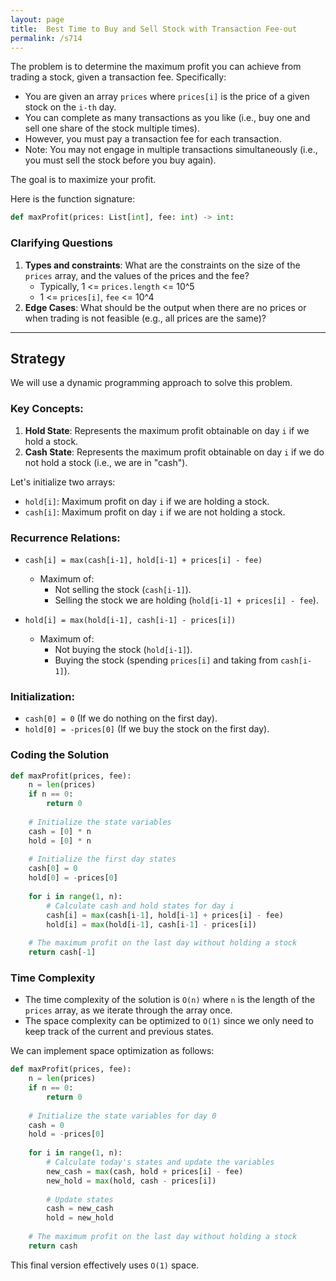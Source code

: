 ```yaml
---
layout: page
title:  Best Time to Buy and Sell Stock with Transaction Fee-out
permalink: /s714
---
```

The problem is to determine the maximum profit you can achieve from trading a stock, given a transaction fee. Specifically:

- You are given an array `prices` where `prices[i]` is the price of a given stock on the `i-th` day.
- You can complete as many transactions as you like (i.e., buy one and sell one share of the stock multiple times).
- However, you must pay a transaction fee for each transaction.
- Note: You may not engage in multiple transactions simultaneously (i.e., you must sell the stock before you buy again).

The goal is to maximize your profit.

Here is the function signature:

```python
def maxProfit(prices: List[int], fee: int) -> int:
```

### Clarifying Questions
1. **Types and constraints**: What are the constraints on the size of the `prices` array, and the values of the prices and the fee?
   - Typically, 1 <= `prices.length` <= 10^5
   - 1 <= `prices[i]`, `fee` <= 10^4
2. **Edge Cases**: What should be the output when there are no prices or when trading is not feasible (e.g., all prices are the same)?

---

## Strategy
We will use a dynamic programming approach to solve this problem. 

### Key Concepts:
1. **Hold State**: Represents the maximum profit obtainable on day `i` if we hold a stock.
2. **Cash State**: Represents the maximum profit obtainable on day `i` if we do not hold a stock (i.e., we are in "cash").

Let's initialize two arrays:
- `hold[i]`: Maximum profit on day `i` if we are holding a stock.
- `cash[i]`: Maximum profit on day `i` if we are not holding a stock.

### Recurrence Relations:
- `cash[i] = max(cash[i-1], hold[i-1] + prices[i] - fee)`
  - Maximum of:
    - Not selling the stock (`cash[i-1]`).
    - Selling the stock we are holding (`hold[i-1] + prices[i] - fee`).
    
- `hold[i] = max(hold[i-1], cash[i-1] - prices[i])`
  - Maximum of:
    - Not buying the stock (`hold[i-1]`).
    - Buying the stock (spending `prices[i]` and taking from `cash[i-1]`).
  
### Initialization:
- `cash[0] = 0` (If we do nothing on the first day).
- `hold[0] = -prices[0]` (If we buy the stock on the first day).

### Coding the Solution

```python
def maxProfit(prices, fee):
    n = len(prices)
    if n == 0:
        return 0
    
    # Initialize the state variables
    cash = [0] * n
    hold = [0] * n
    
    # Initialize the first day states
    cash[0] = 0
    hold[0] = -prices[0]
    
    for i in range(1, n):
        # Calculate cash and hold states for day i
        cash[i] = max(cash[i-1], hold[i-1] + prices[i] - fee)
        hold[i] = max(hold[i-1], cash[i-1] - prices[i])
    
    # The maximum profit on the last day without holding a stock
    return cash[-1]
```

### Time Complexity
- The time complexity of the solution is `O(n)` where `n` is the length of the `prices` array, as we iterate through the array once.
- The space complexity can be optimized to `O(1)` since we only need to keep track of the current and previous states.

We can implement space optimization as follows:

```python
def maxProfit(prices, fee):
    n = len(prices)
    if n == 0:
        return 0
    
    # Initialize the state variables for day 0
    cash = 0
    hold = -prices[0]
    
    for i in range(1, n):
        # Calculate today's states and update the variables
        new_cash = max(cash, hold + prices[i] - fee)
        new_hold = max(hold, cash - prices[i])
        
        # Update states
        cash = new_cash
        hold = new_hold
    
    # The maximum profit on the last day without holding a stock
    return cash
```

This final version effectively uses `O(1)` space.